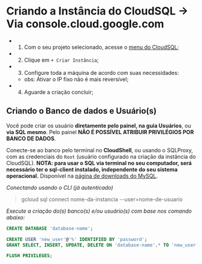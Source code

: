 # Criando a Instância do CloudSQL -> Via console.cloud.google.com

- 1. Com o seu projeto selecionado, acesse o [menu do CloudSQL](https://console.cloud.google.com/sql/instances);
- 2. Clique em `+ Criar Instância`;
- 3. Configure toda a máquina de acordo com suas necessidades:
  - obs: Ativar o IP fixo não é mais reversível;
- 4. Aguarde a criação concluir;


## Criando o Banco de dados e Usuário(s)

Você pode criar os usuário **diretamente pelo painel, na guia Usuários**, ou **via SQL mesmo**.
Pelo painel **NÃO É POSSÍVEL ATRIBUIR PRIVILÉGIOS POR BANCO DE DADOS**.

Conecte-se ao banco pelo terminal no **CloudShell**, ou usando o SQLProxy, com as credenciais do `Root` (usuário configurado na criação da instância do CloudSQL).
**NOTA: para usar o SQL via terminal no seu computador, será necessário ter o sql-client instalado, independente do seu sistema operacional.** Disponível na [página de downloads do MySQL](https://dev.mysql.com/downloads/mysql/).

*Conectando usando o CLI (já autenticado)*
> gcloud sql connect nome-da-instancia --user=nome-de-usuario

*Execute a criação do(s) banco(s) e/ou usuário(s) com base nos comando abaixo:*
```sql
CREATE DATABASE 'database-name';

CREATE USER 'new_user'@'%' IDENTIFIED BY 'password';
GRANT SELECT, INSERT, UPDATE, DELETE ON 'database-name'.* TO 'new_user'@'%';

FLUSH PRIVILEGES;
```
